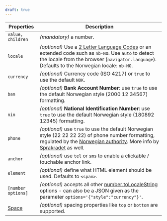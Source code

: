 ```yaml
---
draft: true
---
```


| Properties                                      | Description                                                                                                                                                                                                                                                                                   |
| ----------------------------------------------- | --------------------------------------------------------------------------------------------------------------------------------------------------------------------------------------------------------------------------------------------------------------------------------------------- |
| `value, children`                               | _(mandatory)_ a number.                                                                                                                                                                                                                                                                       |
| `locale`                                        | _(optional)_ Use a [2 Letter Language Codes](https://www.sitepoint.com/iso-2-letter-language-codes/) or an extended code such as `nb-NO`. Use `auto` to detect the locale from the browser (`navigator.language`). Defaults to the Norwegian locale: `nb-NO`.                                 |
| `currency`                                      | _(optional)_ Currency code (ISO 4217) or `true` to use the default `NOK`.                                                                                                                                                                                                                     |
| `ban`                                           | _(optional)_ **Bank Account Number**: use `true` to use the default Norwegian style (2000 12 34567) formatting.                                                                                                                                                                               |
| `nin`                                           | _(optional)_ **National Identification Number**: use `true` to use the default Norwegian style (180892 12345) formatting.                                                                                                                                                                     |
| `phone`                                         | _(optional)_ use `true` to use the default Norwegian style (22 22 22 22) of phone number formatting, regulated by the [Norwegian authority](https://lovdata.no/forskrift/2004-02-16-426/§16). More info by [Sprakradet](https://www.sprakradet.no/sprakhjelp/Skriveregler/Dato/#tlf) as well. |
| `anchor`                                        | _(optional)_ use `tel` or `sms` to enable a clickable / touchable anchor link.                                                                                                                                                                                                                |
| `element`                                       | _(optional)_ define what HTML element should be used. Defaults to `<span>`.                                                                                                                                                                                                                   |
| `[number options]`                              | _(optional)_ accepts all other [number.toLocaleString](https://developer.mozilla.org/en-US/docs/Web/JavaScript/Reference/Global_Objects/Number/toLocaleString) options - can also be a JSON given as the parameter `options='{"style":"currency"}'`.                                          |
| [Space](/uilib/components/space#tab-properties) | _(optional)_ spacing properties like `top` or `bottom` are supported.                                                                                                                                                                                                                         |

<!-- 40 00 00 00–49 99 99 99: 8-sifrede nummer for landmobile tjenester -->
